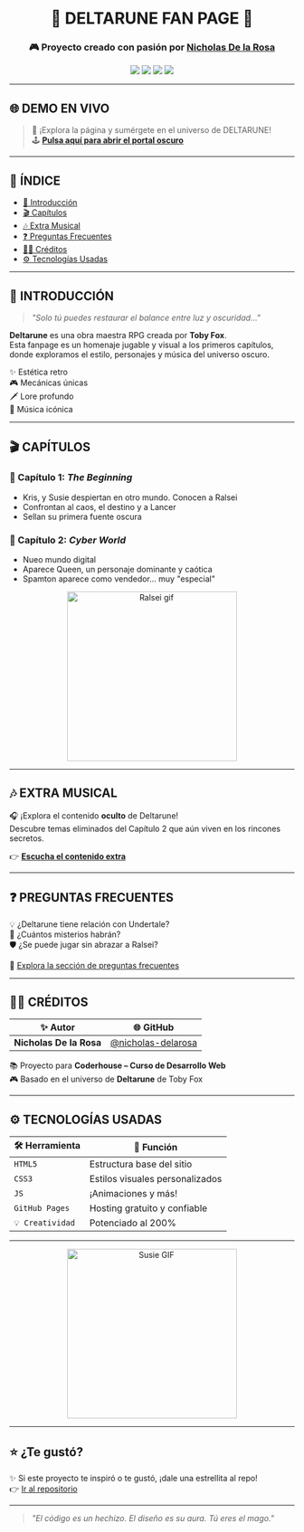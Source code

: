 <h1 align="center">🌌 DELTARUNE FAN PAGE 🌌</h1>

<h3 align="center">🎮 Proyecto creado con pasión por <a href="https://github.com/nicholas-delarosa" target="_blank">Nicholas De la Rosa</a></h3>

<p align="center">
  <img src="https://img.shields.io/badge/Proyecto-FanPage-purple?style=for-the-badge&logo=undertale&logoColor=white" />
  <img src="https://img.shields.io/badge/Coderhouse-Preentrega_3-blue?style=for-the-badge" />
  <img src="https://img.shields.io/badge/Status-%F0%9F%94%A5%20Épico%20y%20Activo-brightgreen?style=for-the-badge" />
  <img src="https://img.shields.io/badge/Hecho%20con-%F0%9F%92%96%20&%20%F0%9F%94%A5-ff69b4?style=for-the-badge" />
</p>

---

## 🌐 DEMO EN VIVO

> 🚀 ¡Explora la página y sumérgete en el universo de DELTARUNE!  
> 🕹️ [**Pulsa aquí para abrir el portal oscuro**](https://nicholas-delarosa.github.io/preentrega_3/)

---

## 🧭 ÍNDICE

- [📖 Introducción](#-introducción)
- [🎬 Capítulos](#-capítulos)
- [🎶 Extra Musical](#-extra-musical)
- [❓ Preguntas Frecuentes](#-preguntas-frecuentes)
- [🧑‍💻 Créditos](#-créditos)
- [⚙️ Tecnologías Usadas](#-tecnologías-usadas)

---

## 📖 INTRODUCCIÓN

> _"Solo tú puedes restaurar el balance entre luz y oscuridad..."_

**Deltarune** es una obra maestra RPG creada por **Toby Fox**.  
Esta fanpage es un homenaje jugable y visual a los primeros capítulos, donde exploramos el estilo, personajes y música del universo oscuro.

✨ Estética retro  
🎮 Mecánicas únicas  
🗡️ Lore profundo  
🎵 Música icónica

---

## 🎬 CAPÍTULOS

### 🔹 Capítulo 1: *The Beginning*

- Kris, y Susie despiertan en otro mundo. Conocen a Ralsei
- Confrontan al caos, el destino y a Lancer
- Sellan su primera fuente oscura

### 🔸 Capítulo 2: *Cyber World*

- Nueo mundo digital
- Aparece Queen, un personaje dominante y caótica
- Spamton aparece como vendedor... muy "especial"

<p align="center">
  <img src="https://media.tenor.com/3PhF7EZryIoAAAAC/ralsei-smile.gif" width="300" alt="Ralsei gif" />
</p>

---

## 🎶 EXTRA MUSICAL

🎧 ¡Explora el contenido **oculto** de Deltarune!  
Descubre temas eliminados del Capítulo 2 que aún viven en los rincones secretos.

👉 [**Escucha el contenido extra**](https://nicholas-delarosa.github.io/preentrega_3/pages/tracks.html)

---

## ❓ PREGUNTAS FRECUENTES

💡 ¿Deltarune tiene relación con Undertale?  
💾 ¿Cuántos misterios habrán?  
🛡️ ¿Se puede jugar sin abrazar a Ralsei?

🧠 [Explora la sección de preguntas frecuentes](https://nicholas-delarosa.github.io/preentrega_3/pages/faq.html)

---

## 🧑‍💻 CRÉDITOS

| ✨ Autor | 🌐 GitHub |
|---------|------------|
| **Nicholas De la Rosa** | [@nicholas-delarosa](https://github.com/nicholas-delarosa) |

📚 Proyecto para **Coderhouse – Curso de Desarrollo Web**  
🎮 Basado en el universo de **Deltarune** de Toby Fox

---

## ⚙️ TECNOLOGÍAS USADAS

| 🛠️ Herramienta | 💬 Función |
|----------------|-----------|
| `HTML5` | Estructura base del sitio |
| `CSS3` | Estilos visuales personalizados |
| `JS` | ¡Animaciones y más! |
| `GitHub Pages` | Hosting gratuito y confiable |
| `💡 Creatividad` | Potenciado al 200% |

---

<p align="center">
  <img src="https://media.tenor.com/TkGBxrpGHPcAAAAC/deltarune-deltarune-susie.gif" width="300" alt="Susie GIF" />
</p>

---

## ⭐ ¿Te gustó?

✨ Si este proyecto te inspiró o te gustó, ¡dale una estrellita al repo!  
👉 [Ir al repositorio](https://github.com/nicholas-delarosa/preentrega_3)

---

> _"El código es un hechizo. El diseño es su aura. Tú eres el mago."_
